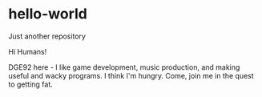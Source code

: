 
# hello-world
Just another repository

Hi Humans!

DGE92 here - I like game development, music production, and making useful and wacky programs.
I think I'm hungry. Come, join me in the quest to getting fat.
